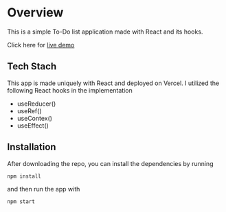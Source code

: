 # Overview

This is a simple To-Do list application made with React and its hooks.

Click here for [live demo](https://react-todo-list-with-hooks-67ix1m9ws-crilester.vercel.app/)

## Tech Stach

This app is made uniquely with React and deployed on Vercel.
I utilized the following React hooks in the implementation

- useReducer()
- useRef()
- useContex()
- useEffect()

## Installation

After downloading the repo, you can install the dependencies by running

`npm install`

and then run the app with

`npm start`
